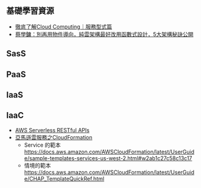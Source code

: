## 基礎學習資源
- [徹底了解Cloud Computing｜服務型式篇](https://www.ithome.com.tw/article/93007)
- [蔡學鏞：別再用物件導向，純雲架構最好改用函數式設計，5大架構秘訣公開](https://www.ithome.com.tw/news/115074)

## SasS

## PaaS

## IaaS

## IaaC
- [AWS Serverless RESTful APIs](https://tech.hahow.in/aws-serverless-restful-apis-120d9eb52a9c)
- [亞馬遜雲服務之CloudFormation](https://iter01.com/82193.html)
  - Service 的範本
    <br>https://docs.aws.amazon.com/AWSCloudFormation/latest/UserGuide/sample-templates-services-us-west-2.html#w2ab1c27c58c13c17
  - 情境的範本
    <br>https://docs.aws.amazon.com/AWSCloudFormation/latest/UserGuide/CHAP_TemplateQuickRef.html
